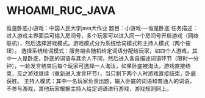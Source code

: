 # WHOAMI_RUC_JAVA
谁是卧底小游戏：中国人民大学java大作业
题目：小游戏---谁是卧底
任务描述：进入游戏主界面后可输入房间号，多个玩家可以进入同一个房间号开启游戏（网络联机），然后选择游戏模式。游戏模式分为系统给词模式和主持人模式（两个按钮）。
选择系统给词模式：服务端会随机给定词语分配给玩家，如四个人游戏，其中一人是卧底，卧底的词语与其余人不同，然后进入各自描述词语环节（限时一分钟），一轮发言结束后每个玩家可选择一人淘汰，如果卧底被淘汰，游戏直接结束，反之游戏继续（重新进入发言环节），当只剩下两个人时游戏直接结束，卧底获胜。
主持人模式：其中一名玩家负责出题，输入卧底的词语和普通人的词语，不参与游戏，其他玩家根据主持人给定词语进行游戏，游戏规则同上。
